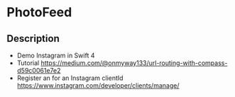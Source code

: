 # PhotoFeed

## Description

- Demo Instagram in Swift 4
- Tutorial https://medium.com/@onmyway133/url-routing-with-compass-d59c0061e7e2
- Register an for an Instagram clientId https://www.instagram.com/developer/clients/manage/
